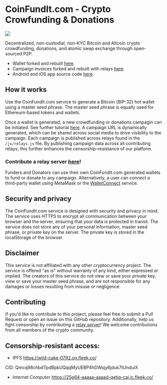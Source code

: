 # CoinFundIt.com - Crypto Crowfunding & Donations

<img src="https://coinfundit.com/images/CFI-featured.png">

Decentralized, non-custodial, non-KYC Bitcoin and Altcoin crypto crowdfunding, donations, and atomic swap exchange through open-sourced P2P.

- Wallet forked and rebuilt <a href="https://github.com/CoinFundIt/wallet">here</a>.
- Campaign invoices forked and rebuilt with relays <a href="https://github.com/CoinFundIt/backend_invoices">here</a>.
- Android and iOS app source code <a href="https://github.com/CoinFundIt/cfi-app/tree/flutterflow">here</a>.

## How it works
Use the CoinFundIt.com service to generate a Bitcoin (BIP-32) hot wallet using a master seed phrase. The master seed phrase is equally used for Ethereum-based tokens and wallets.

Once a wallet is generated, a new crowdfunding or donations campagin can be initiated. See further tutorial <a href="https://coinfundit.com/how/">here</a>. A campaign URL is dynamically generated, which can be shared across social media to drive visibility to the campaign. Each campaign is published across relays found in the `/js/relays.js` file. By publishing campaign data across all contributing relays, this further enhances the censorship-resistance of our platform. 

### Contribute a relay server <a href="https://github.com/CoinFundIt/backend_invoices">here</a>!

Funders and Donators can use their own CoinFundIt.com generated wallets to fund or donate to any campaign. Alternatively, a user can connect a third-party wallet using MetaMask or the <a href="https://walletconnect.com/">WalletConnect</a> service.

## Security and privacy
The CoinFundIt.com service is designed with security and privacy in mind. The service uses HTTPS to encrypt all communication between your browser and the server, ensuring that your data is protected in transit. The service does not store any of your personal information, master seed phrase, or private key on the server. The private key is stored in the localStorage of the browser.

## Disclaimer
This service is not affiliated with any other cryptocurrency project. The service is offered "as is" without warranty of any kind, either expressed or implied. The creators of this service do not view or save your private key, view or save your master seed phrase, and are not responsible for any damages or losses resulting from misuse or negligence.

## Contributing
If you'd like to contribute to this project, please feel free to submit a Pull Request or open an issue on this GitHub repository. Additionally, help us fight censorship by contributing a <a href="https://github.com/CoinFundIt/backend_invoices">relay server</a>! We welcome contributions from all members of the crypto community.

## Censorship-resistant access: 

- IPFS
https://wild-cake-0792.on.fleek.co/

CID: Qmcq98chbdTpdBpkUQqqMyUEBP4hDWsjy6jduk7tUnduiX

- Internet Computer
https://25p64-aaaaa-aaaad-qetiq-cai.ic.fleek.co/